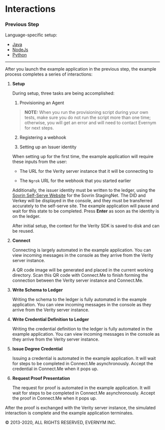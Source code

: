 # Interactions

### Previous Step

Language-specific setup:
* [Java](/docs/Getting-Started/java/README.md)
* [NodeJs](/docs/Getting-Started/nodejs/README.md)
* [Python](/docs/Getting-Started/python/README.md)
---

After you launch the example application in the previous step, the example process completes 
a series of interactions:

1. **Setup**
   
   During setup, three tasks are being accomplished:
   
   1. Provisioning an Agent

   > **NOTE:** When you run the provisioning script during your own tests, make sure you do not 
   run the script more than one time; otherwise, you will get an error and will need to contact 
   Evernym for next steps.

   2. Registering a webhook

   3. Setting up an Issuer identity 
   
   When setting up for the first time, the example application will require these inputs from the user:

   * The URL for the Verity server instance that it will be connecting to
   
   * The `Ngrok` URL for the webhook that you started earlier
   
   Additionally, the issuer identity must be written to the ledger, using the
    [Sovrin Self-Serve Website](https://selfserve.sovrin.org/) for the Sovrin StagingNet. 
    The DID and Verkey will be displayed in the console, and they must be transferred accurately 
    to the self-serve site. The example application will pause and wait for this state to be 
    completed. Press **Enter** as soon as the identity is on the ledger.
   
   After initial setup, the context for the Verity SDK is saved to disk and can be reused. 

1. **Connect**
   
   Connecting is largely automated in the example application. You can view incoming messages 
   in the console as they arrive from the Verity server instance.
    
   A QR code image will be generated and placed in the current working directory. Scan this QR
   code with Connect.Me to finish forming the connection between the Verity server instance 
   and Connect.Me.

2. **Write Schema to Ledger**

   Writing the schema to the ledger is fully automated in the example application. You can view 
   incoming messages in the console as they arrive from the Verity server instance.

3. **Write Credential Definition to Ledger**

   Writing the credential definition to the ledger is fully automated in the example application. 
   You can view incoming messages in the console as they arrive from the Verity server instance.

3. **Issue Degree Credential**
   
   Issuing a credential is automated in the example application. It will wait for steps to be 
   completed in Connect.Me asynchronously. Accept the credential in Connect.Me when it pops up.

4. **Request Proof Presentation**

   The request for proof is automated in the example application. It will wait for steps to be 
   completed in Connect.Me asynchronously. Accept the proof in Connect.Me when it pops up.
   
After the proof is exchanged with the Verity server instance, the simulated interaction is complete 
and the example application terminates.

© 2013-2020, ALL RIGHTS RESERVED, EVERNYM INC.